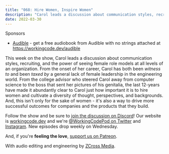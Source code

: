 ```yaml
---
title: "068: Hire Women, Inspire Women"
description: "Carol leads a discussion about communication styles, recruiting, and the power of seeing female role models at all levels of an organization."
date: 2022-03-30
---
```


<script async defer onload="redcircleIframe();" src="https://api.podcache.net/embedded-player/sh/30227421-bc27-45c2-bfb4-861def7dd4cc/ep/3fd4c982-f750-401c-93a2-cd7a9168fad9"></script><div class="redcirclePlayer-3fd4c982-f750-401c-93a2-cd7a9168fad9"></div>

Sponsors
- [Audible](https://workingcode.dev/audible) - get a free audiobook from Audible with no strings attached at https://workingcode.dev/audible

This week on the show, Carol leads a discussion about communication styles, recruiting, and the power of seeing female role models at all levels of an organization. From the onset of her career, Carol has both been _witness to_ and been _taxed by_ a general lack of female leadership in the engineering world. From the college advisor who steered Carol away from computer science to the boss that sent her pictures of his genitalia, the last 12-years have made it abundantly clear to Carol just how important it is to hire women and cultivate a diversity of thought, perspectives, and backgrounds. And, this isn't only for the sake of women - it's also a way to drive more successful outcomes for companies and the products that they build.

Follow the show and be sure to [join the discussion on Discord][working-code-discord]! Our website is [workingcode.dev][working-code] and we're [@WorkingCodePod on Twitter][working-code-twitter] and [Instagram][working-code-instagram]. New episodes drop weekly on Wednesday.

And, if you're **feeling the love**, [support us on Patreon][working-code-patreon].

[working-code]: https://workingcode.dev/
[working-code-discord]: https://workingcode.dev/discord/
[working-code-instagram]: https://www.instagram.com/workingcodepod/
[working-code-patreon]: https://www.patreon.com/workingcodepod
[working-code-twitter]: https://twitter.com/WorkingCodePod

With audio editing and engineering by [ZCross Media](https://www.zcross.media/).
